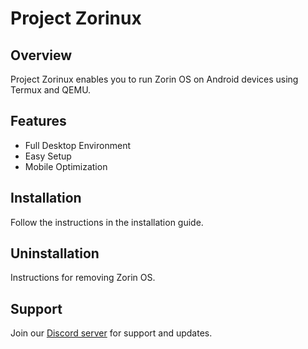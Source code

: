 # Project Zorinux

## Overview
Project Zorinux enables you to run Zorin OS on Android devices using Termux and QEMU.

## Features
- Full Desktop Environment
- Easy Setup
- Mobile Optimization

## Installation
Follow the instructions in the installation guide.

## Uninstallation
Instructions for removing Zorin OS.

## Support
Join our [Discord server](https://discord.com/invite/njJ6WVnA8u) for support and updates.
